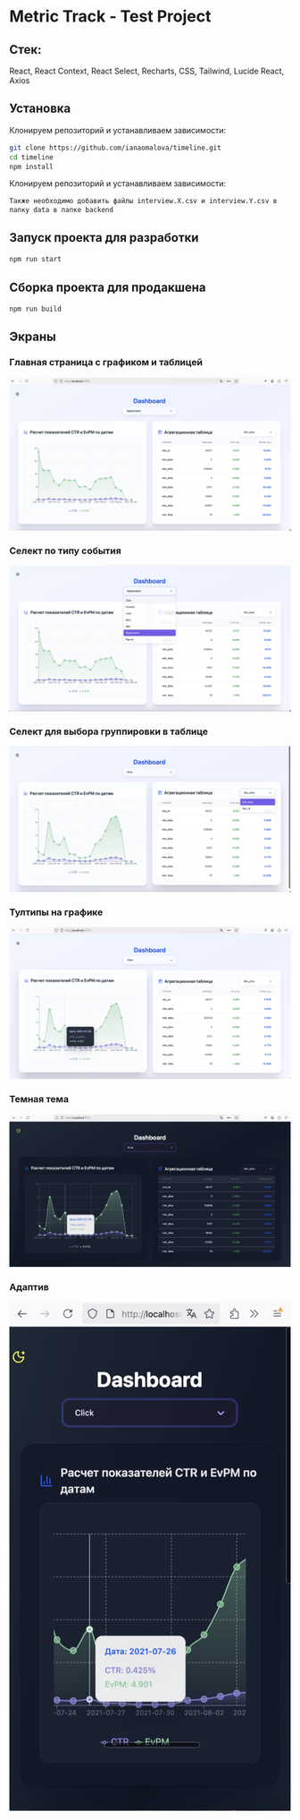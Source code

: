# Metric Track - Test Project
## Стек:
React, React Context, React Select, Recharts, CSS, Tailwind, Lucide React, Axios

## Установка

Клонируем репозиторий и устанавливаем зависимости:

```bash
git clone https://github.com/ianaomalova/timeline.git
cd timeline
npm install
```

Клонируем репозиторий и устанавливаем зависимости:
```
Также необходимо добавить файлы interview.X.csv и interview.Y.csv в папку data в папке backend
```

## Запуск проекта для разработки

```bash
npm run start
```

## Сборка проекта для продакшена

```bash
npm run build
```

## Экраны

### Главная страница с графиком и таблицей

![Главная страница с графиком и таблицей](frontend/public/screenshots/one.jpg)

### Селект по типу события

![Селект по типу события](frontend/public/screenshots/two.jpg)

### Селект для выбора группировки в таблице

![Селект для выбора группировки в таблице](frontend/public/screenshots/three.jpg)

### Тултипы на графике

![Тултипы на графике](frontend/public/screenshots/four.jpg)

### Темная тема

![Темная тема](frontend/public/screenshots/five.jpg)

### Адаптив

![Адаптив](frontend/public/screenshots/six.jpg)
